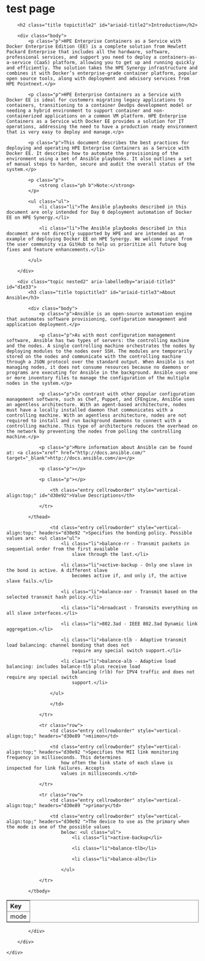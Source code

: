 
# test page


		<h2 class="title topictitle2" id="ariaid-title2">Introduction</h2>

		<div class="body">
			<p class="p">HPE Enterprise Containers as a Service with Docker Enterprise Edition (EE) is a complete solution from Hewlett Packard Enterprise that includes all the hardware, software, professional services, and support you need to deploy a containers-as-a-service (CaaS) platform, allowing you to get up and running quickly and efficiently. The solution takes the HPE Synergy infrastructure and combines it with Docker’s enterprise-grade container platform, popular open source tools, along with deployment and advisory services from HPE Pointnext.</p>

			<p class="p">HPE Enterprise Containers as a Service with Docker EE is ideal for customers migrating legacy applications to containers, transitioning to a container DevOps development model or needing a hybrid environment to support container and non-containerized applications on a common VM platform. HPE Enterprise Containers as a Service with Docker EE provides a solution for IT operations, addressing the need to have a production ready environment that is very easy to deploy and manage.</p>

			<p class="p">This document describes the best practices for deploying and operating HPE Enterprise Containers as a Service with Docker EE. It describes how to automate the provisioning of the environment using a set of Ansible playbooks. It also outlines a set of manual steps to harden, secure and audit the overall status of the system.</p>

			<p class="p">
				<strong class="ph b">Note:</strong>
			</p>

			<ul class="ul">
				<li class="li">The Ansible playbooks described in this document are only intended for Day 0 deployment automation of Docker EE on HPE Synergy.</li>

				<li class="li">The Ansible playbooks described in this document are not directly supported by HPE and are intended as an example of deploying Docker EE on HPE Synergy. We welcome input from the user community via GitHub to help us prioritize all future bug fixes and feature enhancements.</li>

			</ul>

		</div>

		<div class="topic nested2" aria-labelledby="ariaid-title3" id="d1e33">
			<h3 class="title topictitle3" id="ariaid-title3">About Ansible</h3>

			<div class="body">
				<p class="p">Ansible is an open-source automation engine that automates software provisioning, configuration management and application deployment.</p>

				<p class="p">As with most configuration management software, Ansible has two types of servers: the controlling machine and the nodes. A single controlling machine orchestrates the nodes by deploying modules to the nodes over SSH. The modules are temporarily stored on the nodes and communicate with the controlling machine through a JSON protocol over the standard output. When Ansible is not managing nodes, it does not consume resources because no daemons or programs are executing for Ansible in the background. Ansible uses one or more inventory files to manage the configuration of the multiple nodes in the system.</p>

				<p class="p">In contrast with other popular configuration management software, such as Chef, Puppet, and CFEngine, Ansible uses an agentless architecture. With an agent-based architecture, nodes must have a locally installed daemon that communicates with a controlling machine. With an agentless architecture, nodes are not required to install and run background daemons to connect with a controlling machine. This type of architecture reduces the overhead on the network by preventing the nodes from polling the controlling machine.</p>

				<p class="p">More information about Ansible can be found at: <a class="xref" href="http://docs.ansible.com/" target="_blank">http://docs.ansible.com</a></p>

				<p class="p"></p>

				<p class="p"></p>

				

<div class="tablenoborder"><table cellpadding="4" cellspacing="0" summary="" id="d1e33__table_cj5_llk_tt" class="table" frame="border" border="1" rules="all"><colgroup><col /><col /></colgroup><thead class="thead" style="text-align:left;">
                <tr class="row">
                    <th class="entry cellrowborder" style="vertical-align:top;" id="d30e89">Key</th>

                    <th class="entry cellrowborder" style="vertical-align:top;" id="d30e92">Value Descriptions</th>

                </tr>

            </thead>
<tbody class="tbody">
                <tr class="row">
                    <td class="entry cellrowborder" style="vertical-align:top;" headers="d30e89 ">mode</td>

                    <td class="entry cellrowborder" style="vertical-align:top;" headers="d30e92 ">Specifies the bonding policy. Possible values are: <ul class="ul">
                        <li class="li">balance-rr - Transmit packets in sequential order from the first available
                            slave through the last.</li>

                        <li class="li">active-backup - Only one slave in the bond is active. A different slave
                            becomes active if, and only if, the active slave fails.</li>

                        <li class="li">balance-xor - Transmit based on the selected transmit hash policy.</li>

                        <li class="li">broadcast - Transmits everything on all slave interfaces.</li>

                        <li class="li">802.3ad - IEEE 802.3ad Dynamic link aggregation.</li>

                        <li class="li">balance-tlb - Adaptive transmit load balancing: channel bonding that does not
                            require any special switch support.</li>

                        <li class="li">balance-alb - Adaptive load balancing: includes balance-tlb plus receive load
                            balancing (rlb) for IPV4 traffic and does not require any special switch
                            support.</li>

                    </ul>

                    </td>

                </tr>

                <tr class="row">
                    <td class="entry cellrowborder" style="vertical-align:top;" headers="d30e89 ">miimon</td>

                    <td class="entry cellrowborder" style="vertical-align:top;" headers="d30e92 ">Specifies the MII link monitoring frequency in milliseconds. This determines
                        how often the link state of each slave is inspected for link failures. Accepts
                        values in milliseconds.</td>

                </tr>

                <tr class="row">
                    <td class="entry cellrowborder" style="vertical-align:top;" headers="d30e89 ">primary</td>

                    <td class="entry cellrowborder" style="vertical-align:top;" headers="d30e92 ">The device to use as the primary when the mode is one of the possible values
                        below: <ul class="ul">
                            <li class="li">active-backup</li>

                            <li class="li">balance-tlb</li>

                            <li class="li">balance-alb</li>

                        </ul>
</td>

                </tr>

            </tbody>
</table>
</div>
				
				
			</div>

		</div>

	</div>
